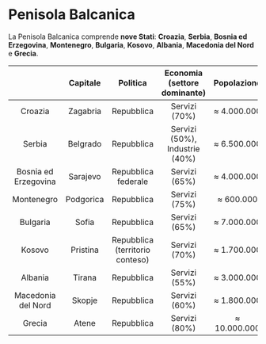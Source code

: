 # Penisola Balcanica

La Penisola Balcanica comprende **nove Stati**: **Croazia**, **Serbia**,
**Bosnia ed Erzegovina**, **Montenegro**, **Bulgaria**, **Kosovo**, **Albania**,
**Macedonia del Nord** e **Grecia**.

| | Capitale | Politica | Economia (settore dominante) | Popolazione |
| :-: | :-: | :-: | :-: | :-: |
| Croazia | Zagabria | Repubblica | Servizi (70%) | &#8776; 4.000.000 |
| Serbia | Belgrado | Repubblica | Servizi (50%), Industrie (40%) | &#8776; 6.500.000 |
| Bosnia ed Erzegovina | Sarajevo | Repubblica federale | Servizi (65%) | &#8776; 4.000.000 |
| Montenegro | Podgorica | Repubblica | Servizi (75%) | &#8776; 600.000 |
| Bulgaria | Sofia | Repubblica | Servizi (65%) | &#8776; 7.000.000 |
| Kosovo | Pristina | Repubblica (territorio conteso) | Servizi (70%) | &#8776; 1.700.000 |
| Albania | Tirana | Repubblica | Servizi (55%) | &#8776; 3.000.000 |
| Macedonia del Nord | Skopje | Repubblica | Servizi (60%) | &#8776; 1.800.000 |
| Grecia | Atene | Repubblica | Servizi (80%) | &#8776; 10.000.000 |
